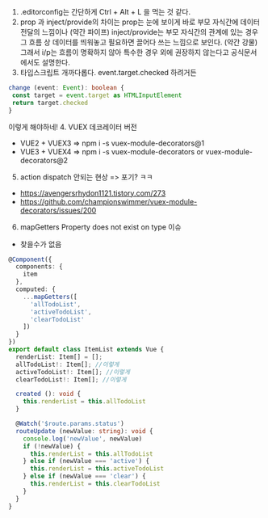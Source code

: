 1. .editorconfig는 간단하게 Ctrl + Alt + L 을 먹는 것 같다.
2. prop 과 inject/provide의 차이는 prop는 눈에 보이게 바로 부모 자식간에 데이터 전달의 느낌이나 (약간 파이프)
inject/provide는 부모 자식간의 관계에 있는 경우 그 흐름 상 데이터를 띄워놓고 필요하면 끌어다 쓰는 느낌으로 보인다. (약간 강물)
   그래서 i/p는 흐름이 명확하지 않아 특수한 경우 외에 권장하지 않는다고 공식문서에서도 설명한다.
3. 타입스크립트 개까다롭다. event.target.checked 하려거든 
```typescript
change (event: Event): boolean {
 const target = event.target as HTMLInputElement
 return target.checked
}
```
이렇게 해야하네!
4. VUEX 데코레이터 버전   
- VUE2 + VUEX3 => npm i -s vuex-module-decorators@1
- VUE3 + VUEX4 => npm i -s vuex-module-decorators or vuex-module-decorators@2

5. action dispatch 안되는 현상 => 포기? ㅋㅋ
- https://avengersrhydon1121.tistory.com/273
- https://github.com/championswimmer/vuex-module-decorators/issues/200

6. mapGetters Property does not exist on type 이슈
- 찾을수가 없음
```typescript
@Component({
  components: {
    item
  },
  computed: {
    ...mapGetters([
      'allTodoList',
      'activeTodoList',
      'clearTodoList'
    ])
  }
})
export default class ItemList extends Vue {
  renderList: Item[] = [];
  allTodoList!: Item[]; //이렇게
  activeTodoList!: Item[]; //이렇게
  clearTodoList!: Item[]; //이렇게

  created (): void {
    this.renderList = this.allTodoList
  }

  @Watch('$route.params.status')
  routeUpdate (newValue: string): void {
    console.log('newValue', newValue)
    if (!newValue) {
      this.renderList = this.allTodoList
    } else if (newValue === 'active') {
      this.renderList = this.activeTodoList
    } else if (newValue === 'clear') {
      this.renderList = this.clearTodoList
    }
  }
}
```